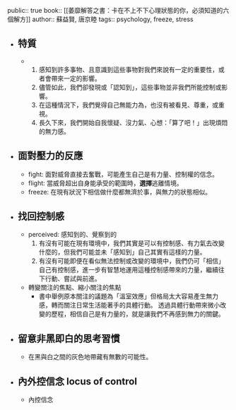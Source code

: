 public:: true
book:: [[萎靡解答之書：卡在不上不下心理狀態的你，必須知道的六個解方]]
author:: 蘇益賢, 唐京睦
tags:: psychology, freeze, stress

- ## 特質
	- 1. 感知到許多事物、且意識到這些事物對我們來說有一定的重要性，或者會帶來一定的影響。
	  2. 儘管如此，我們卻發現或「認知到」，這些事物並非我們所能控制或影響。
	  3. 在這種情況下，我們覺得自己無能力為，也沒有被看見、尊重，或重視。
	  4. 長久下來，我們開始自我懷疑、沒力氣、心想：「算了吧！」出現煩悶的無力感。
- ## 面對壓力的反應
	- fight: 面對威脅直接去奮戰，可能產生自己是有力量、控制權的信念。
	- flight: 當威脅超出自身能承受的範圍時，**選擇**逃離情境。
	- freeze: 在現有狀況下相信做什麼都無濟於事，與無力的狀態相似。
- ## 找回控制感
	- perceived: 感知到的、覺察到的
	  1.  有沒有可能在現有環境中，我們其實是可以有控制感、有力氣去改變什麼的，但我們可能並未「感知到」自己其實有這樣的力量。
	  2.  有沒有可能即便在看似無法控制或改變的環境中，我們仍可「相信」自己有控制感，進一步有智慧地運用這種控制感帶來的力量，繼續往下行動、嘗試與前進。
	- 轉變關注的焦點、縮小關注的焦點
		- 書中舉例原本關注的議題為「溫室效應」但格局太大容易產生無力感，轉而關注日常生活能著手的具體行動。
		  透過具體行動帶來微小改變的歷程，相信自己是有力量的，就是讓我們不再感到無力的關鍵。
- ## 留意非黑即白的思考習慣
	- 在黑與白之間的灰色地帶藏有無數的可能性。
- ## 內外控信念 locus of control
	- 內控信念